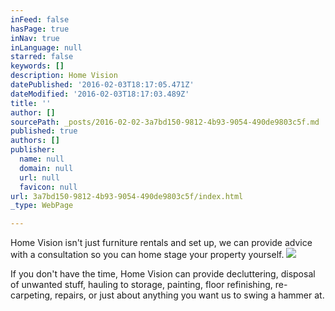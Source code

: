 ```yaml
---
inFeed: false
hasPage: true
inNav: true
inLanguage: null
starred: false
keywords: []
description: Home Vision
datePublished: '2016-02-03T18:17:05.471Z'
dateModified: '2016-02-03T18:17:03.489Z'
title: ''
author: []
sourcePath: _posts/2016-02-02-3a7bd150-9812-4b93-9054-490de9803c5f.md
published: true
authors: []
publisher:
  name: null
  domain: null
  url: null
  favicon: null
url: 3a7bd150-9812-4b93-9054-490de9803c5f/index.html
_type: WebPage

---
```

Home Vision isn't just furniture rentals and set up, we can provide advice with a consultation so you can home stage your property yourself.
![](https://s3-us-west-2.amazonaws.com/the-grid-img/p/0a170f2f21b123962ec88618598720dc20093a58.jpg)

If you don't have the time, Home Vision can provide decluttering, disposal of unwanted stuff, hauling to storage, painting, floor refinishing, re-carpeting, repairs, or just about anything you want us to swing a hammer at.